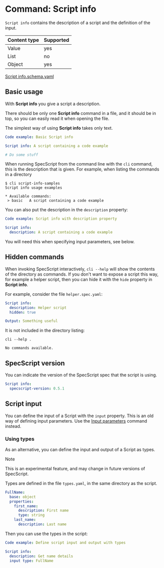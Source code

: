 # Command: Script info

`Script info` contains the description of a script and the definition of the input.

| Content type | Supported |
|--------------|-----------|
| Value        | yes       |
| List         | no        |
| Object       | yes       |

[Script info.schema.yaml](schema/Script%20info.schema.yaml)

## Basic usage

With **Script info** you give a script a description.

There should be only one **Script info** command in a file, and it should be in top, so you can easily read it when
opening the file.

The simplest way of using **Script info** takes only text.

```yaml specscript
Code example: Basic Script info

Script info: A script containing a code example

# Do some stuff
```

When running SpecScript from the command line with the `cli` command, this is the description that is given. For
example, when listing the commands in a directory

```
$ cli script-info-samples 
Script info usage examples

* Available commands: 
 > basic   A script containing a code example
```

You can also put the description in the `description` property:

```yaml specscript
Code example: Script info with description property

Script info:
  description: A script containing a code example
```

You will need this when specifying input parameters, see below.

## Hidden commands

When invoking SpecScript interactively, `cli --help` will show the contents of the directory as commands. If you don't
want to expose a script this way, for example a helper script, then you can hide it with the `hide` property in **Script
info**.

For example, consider the file `helper.spec.yaml`:

```yaml file=helper.spec.yaml
Script info:
  description: Helper script
  hidden: true

Output: Something useful
```

It is not included in the directory listing:

```shell cli
cli --help .
```

```output
No commands available.
```

## SpecScript version

You can indicate the version of the SpecScript spec that the script is using.

```yaml specscript
Script info:
  specscript-version: 0.5.1
```

## Script input

You can define the input of a Script with the `input` property. This is an old way of defining input parameters. Use
the [Input parameters](Input%20parameters.spec.md) command instead.

### Using types

As an alternative, you can define the input and output of a Script as types.

> [!NOTE]
> This is an experimental feature, and may change in future versions of SpecScript.

Types are defined in the file `types.yaml`, in the same directory as the script.

```yaml file=types.yaml
FullName:
  base: object
  properties:
    first_name:
      description: First name
      type: string
    last_name:
      description: Last name
```

Then you can use the types in the script:

<!-- yaml specscript
${input}:
  first_name: Alice
  last_name: Wonderland
-->

```yaml specscript
Code example: Define script input and output with types

Script info:
  description: Get name details
  input type: FullName
```

<!-- yaml specscript
Output: Hello, ${input.first_name} ${input.last_name}

Expected output: Hello, Alice Wonderland
-->

